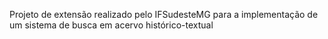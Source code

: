 Projeto de extensão realizado pelo IFSudesteMG para a implementação de um sistema de busca em acervo histórico-textual